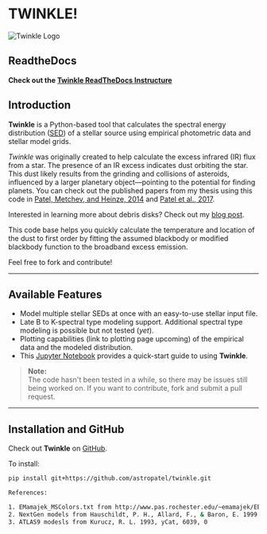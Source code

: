 # TWINKLE!

![Twinkle Logo](./docs/source/_static/Logo/twinkle_logo_light.png')

## ReadtheDocs

**Check out the [Twinkle ReadTheDocs Instructure](https://twinkle.readthedocs.io/en/latest/)**

## Introduction

**Twinkle** is a Python-based tool that calculates the spectral energy distribution ([SED](https://coolwiki.ipac.caltech.edu/index.php/SED_plots_introduction)) of a stellar source using empirical photometric data and stellar model grids.

*Twinkle* was originally created to help calculate the excess infrared (IR) flux from a star. The presence of an IR excess indicates dust orbiting the star. This dust likely results from the grinding and collisions of asteroids, influenced by a larger planetary object—pointing to the potential for finding planets. You can check out the published papers from my thesis using this code in [Patel, Metchev, and Heinze, 2014](https://iopscience.iop.org/article/10.1088/0067-0049/212/1/10) and [Patel et al., 2017](https://iopscience.iop.org/article/10.3847/1538-3881/153/2/54).

Interested in learning more about debris disks? Check out my [blog post](http://cosmicdiary.org/geminiplanetimager/2015/03/04/debris-disks-searching-for-dust-to-find-planets/).

This code base helps you quickly calculate the temperature and location of the dust to first order by fitting the assumed blackbody or modified blackbody function to the broadband excess emission.

Feel free to fork and contribute!

---

## Available Features

- Model multiple stellar SEDs at once with an easy-to-use stellar input file.
- Late B to K-spectral type modeling support. Additional spectral type modeling is possible but not tested (*yet*).
- Plotting capabilities (link to plotting page upcoming) of the empirical data and the modeled distribution.
- This [Jupyter Notebook](https://github.com/astropatel/twinkle/blob/master/Twinkle_Tutorial.ipynb) provides a quick-start guide to using **Twinkle**.

> **Note:**  
> The code hasn't been tested in a while, so there may be issues still being worked on. If you want to contribute, fork and submit a pull request.

---

## Installation and GitHub

Check out **Twinkle** on [GitHub](https://github.com/astropatel/twinkle).

To install:

```bash
pip install git+https://github.com/astropatel/twinkle.git

References:

1. EMamajek_MSColors.txt from http://www.pas.rochester.edu/~emamajek/EEM_dwarf_UBVIJHK_colors_Teff.txt
2. NextGen models from Hauschildt, P. H., Allard, F., & Baron, E. 1999, ApJ, 512, 377
3. ATLAS9 modesls from Kurucz, R. L. 1993, yCat, 6039, 0

